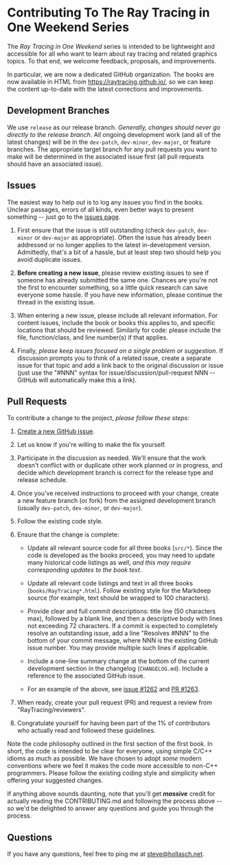 Contributing To The Ray Tracing in One Weekend Series
====================================================================================================

The _Ray Tracing in One Weekend_ series is intended to be lightweight and accessible for all who
want to learn about ray tracing and related graphics topics. To that end, we welcome feedback,
proposals, and improvements.

In particular, we are now a dedicated GitHub organization. The books are now available in HTML from
https://raytracing.github.io/, so we can keep the content up-to-date with the latest corrections and
improvements.


Development Branches
---------------------
We use `release` as our release branch. _Generally, changes should never go directly to the release
branch_. All ongoing development work (and all of the latest changes) will be in the `dev-patch`,
`dev-minor`, `dev-major`, or feature branches. The appropriate target branch for any pull requests
you want to make will be determined in the associated issue first (all pull requests should have an
associated issue).


Issues
-------
The easiest way to help out is to log any issues you find in the books. Unclear passages, errors of
all kinds, even better ways to present something -- just go to the [issues page][].

1. First ensure that the issue is still outstanding (check `dev-patch`, `dev-minor` or `dev-major`
   as appropriate). Often the issue has already been addressed or no longer applies to the latest
   in-development version. Admittedly, that's a bit of a hassle, but at least step two should help
   you avoid duplicate issues.

2. **Before creating a new issue**, please review existing issues to see if someone has already
   submitted the same one. Chances are you're not the first to encounter something, so a little
   quick research can save everyone some hassle. If you have new information, please continue the
   thread in the existing issue.

3. When entering a new issue, please include all relevant information. For content issues, include
   the book or books this applies to, and specific locations that should be reviewed. Similarly for
   code: please include the file, function/class, and line number(s) if that applies.

4. Finally, _please keep issues focused on a single problem or suggestion_. If discussion prompts
   you to think of a related issue, create a separate issue for that topic and add a link back to
   the original discussion or issue (just use the "#NNN" syntax for issue/discussion/pull-request
   NNN -- GitHub will automatically make this a link).


Pull Requests
--------------
To contribute a change to the project, *please follow these steps*:

  1. [Create a new GitHub issue](https://github.com/RayTracing/raytracing.github.io/issues).

  2. Let us know if you're willing to make the fix yourself.

  3. Participate in the discussion as needed. We'll ensure that the work doesn't conflict with or
     duplicate other work planned or in progress, and decide which development branch is correct
     for the release type and release schedule.

  4. Once you've received instructions to proceed with your change, create a new feature branch (or
     fork) from the assigned development branch (usually `dev-patch`, `dev-minor`, or `dev-major`).

  5. Follow the existing code style.

  6. Ensure that the change is complete:

     - Update all relevant source code for all three books (`src/*`). Since the code is developed as
       the books proceed, you may need to update many historical code listings as well, _and this
       may require corresponding updates to the book text_.

     - Update all relevant code listings and text in all three books (`books/RayTracing*.html`).
       Follow existing style for the Markdeep source (for example, text should be wrapped to 100
       characters).

     - Provide clear and full commit descriptions: title line (50 characters max), followed by a
       blank line, and then a descriptive body with lines not exceeding 72 characters. If a commit
       is expected to completely resolve an outstanding issue, add a line "Resolves #NNN" to the
       bottom of your commit message, where NNN is the existing GitHub issue number. You may provide
       multiple such lines if applicable.

     - Include a one-line summary change at the bottom of the current development section in the
       changelog (`CHANGELOG.md`). Include a reference to the associated GitHub issue.

     - For an example of the above, see
       [issue #1262](https://github.com/RayTracing/raytracing.github.io/issues/1262) and
       [PR #1263](https://github.com/RayTracing/raytracing.github.io/pull/1263).

  7. When ready, create your pull request (PR) and request a review from "RayTracing/reviewers".

  8. Congratulate yourself for having been part of the 1% of contributors who actually read and
     followed these guidelines.

Note the code philosophy outlined in the first section of the first book. In short, the code is
intended to be clear for everyone, using simple C/C++ idioms as much as possible. We have chosen to
adopt _some_ modern conventions where we feel it makes the code more accessible to non-C++
programmers. Please follow the existing coding style and simplicity when offering your suggested
changes.

If anything above sounds daunting, note that you'll get _**massive**_ credit for actually reading
the CONTRIBUTING.md and following the process above -- so we'd be delighted to answer any questions
and guide you through the process.


Questions
----------
If you have any questions, feel free to ping me at steve@hollasch.net.



[issues page]: https://github.com/RayTracing/raytracing.github.io/issues/
